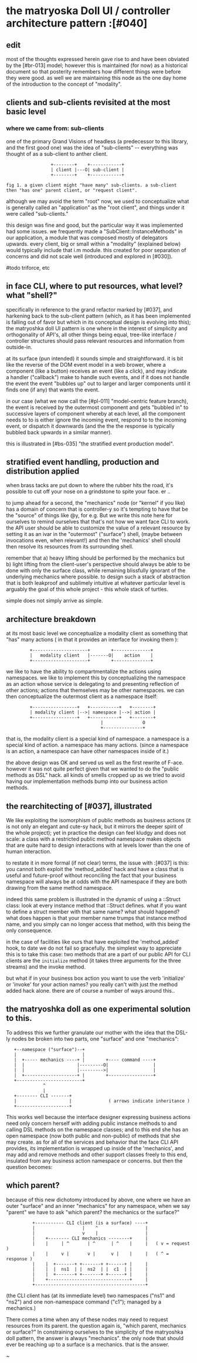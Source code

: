 # the matryoska Doll UI / controller architecture pattern :[#040]

## edit

most of the thoughts expressed herein gave rise to and have been
obviated by the [#br-013] model; however this is maintained (for now) as
a historical document so that posterity remembers how different things
were before they were good. as well we are maintaining this node as the
one day home of the introduction to the concept of "modality".


## clients and sub-clients revisited at the most basic level

### where we came from: sub-clients

one of the primary Grand Visions of headless (a predecessor to this library,
and the first good one) was the idea of "sub-clients" -- everything was
thought of as a sub-client to anther client.

                     +--------+    +------------+
                     | client |---O| sub-client |
                     +--------+    +------------+

    fig 1. a given client might "have many" sub-clients. a sub-client
    then "has one" parent client, or "request client".

although we may avoid the term "root" now, we used to conceptualize what is
generally called an "application" as the "root client", and things under it
were called "sub-clients."

this design was fine and good, but the particular way it was implemented had
some issues. we frequently made a "SubClient::InstanceMethods" in our
application, a module that was composed mostly of delegators upwards. every
client, big or small within a "modality" (explained below) would typically
include that i.m module. this created for poor separation of concerns and
did not scale well (introduced and explored in [#030]).

  #todo triforce, etc


## in face CLI, where to put resources, what level? what "shell?"

specifically in reference to the grand refactor marked by [#037], and harkening
back to the sub-client pattern (which, as it has been implemented is falling
out of favor but which in its conceptual design is evolving into this); the
matryoshka doll UI pattern is one where in the interest of simplicity and
orthogonality of API's, all other things being equal, tree-like interface /
controller structures should pass relevant resources and information from
outside-in.

at its surface (pun intended) it sounds simple and straightforward.  it is
bit like the reverse of the DOM event model in a web brower, where a component
(like a button) receives an event (like a click), and may indicate a handler
("callback") make to handle such events, and if it does not handle the event
the event "bubbles up" out to larger and larger components until it finds
one (if any) that wants the event.

in our case (what we now call the [#pl-011] "model-centric feature branch), the event
is received by the outermost component and gets "bubbled in" to successive
layers of component whereby at each level, all the component needs to to
is either ignore the incoming event, respond to to the incoming event, or
dispatch it downwards (and the the the response is typically bubbled back
upwards in a similar manner).

this is illustrated in [#bs-035] "the stratified event production model".



## stratified event handling, production and distribution applied

when brass tacks are put down to where the rubber hits the road, it's
possible to cut off your nose on a grindstone to spite your face. er ..

to jump ahead for a second, the "mechanics" node (or "kernel" if you like)
has a domain of concern that is controller-y so it's tempting to have that be the
"source" of things like @y, for e.g. But we write this note here for ourselves
to remind ourselves that that's not how we want face CLI to work. the API user
should be able to customize the value of a relevant resource by setting it as
an ivar in the "outermost" ("surface") shell, (maybe between invocations even,
when relevant!) and then the 'mechanics' shell should then resolve its
resources from its surrounding shell.

remember that a) heavy lifting should be performed by the mechanics but b)
light lifting from the client-user's perspective should always be able to be
done with only the surface class, while remaining blissfully ignorant of the
underlying mechanics where possible. to design such a stack of abstraction
that is both leakproof and sublimely intuitive at whatever particular level is
arguably the goal of this whole project - this whole stack of turtles.

simple does not simply arrive as simple.

## architecture breakdown

at its most basic level we conceptualize a modality client as something that
"has" many actions ( in that it provides an interface for invoking them ):

             +---------------------+        +--------------+
             |   modality client   |-------O|    action    |
             +---------------------+        +--------------+

we like to have the ability to compartmentalize the actions using namespaces.
we like to implement this by conceptualizing the namespace as an action whose
service is delegating to and presenting reflection of other actions; actions
that themselves may be other namespaces. we can then conceptualize the
outermost client as a namespace itself:

             +-----------------+   +-----------+   +--------+
             | modality client |-->| namespace |-->| action |
             +-----------------+   +-----------+   +--------+
                                        |               O
                                        +---------------+

that is, the modality client is a special kind of namespace. a namespace is a
special kind of action. a namespace has many actions. (since a namespace is an
action, a namespace can have other namespaces inside of it.)

the above design was OK and served us well as the first rewrite of F-ace.
however it was not quite perfect given that we wanted to do the
"public methods as DSL" hack. all kinds of smells cropped up as we tried to
avoid having our implementation methods bump into our business action methods.


## the rearchitecting of [#037], illustrated

We like exploiting the isomorphism of public methods as business actions
(it is not only an elegant and cute-sy hack, but it mirrors the deeper spirit
of the whole project); yet in practice the design can feel kludgy and does
not scale: a class with a restricted public method namespace makes objects
that are quite hard to design interactions with at levels lower than the one
of human interaction.

to restate it in more formal (if not clear) terms, the issue with :[#037] is
this: you cannot both exploit the 'method_added' hack and have a class that is
useful and future-proof without reconciling the fact that your business
namespace will always be at odds with the API namespace if they are both
drawing from the same method namespace.

indeed this same problem is illustrated in the dynamic of using a ::Struct
class: look at every instance method that ::Struct defines. what if you want
to define a struct member with that same name? what should happend? what does
happen is that your member name trumps that instance method name, and you
simply can no longer access that method, with this being the only consequence.

in the case of facilities like ours that have exploited the 'method_added'
hook, to date we do not fail so gracefully. the simplest way to appreciate
this is to take this case: two methods that are a part of our public API
for CLI clients are the `initialize` method (it takes three arguments for
the three streams) and the invoke method.

but what if in your business box action you want to use the verb 'initialize'
or 'invoke' for your action names? you really can't with just the method
added hack alone. there are of course a number of ways around this..



## the matryoshka doll as one experimental solution to this.

To address this we further granulate our mother with
the idea that the DSL-ly nodes be broken into two parts, one "surface" and one
"mechanics":

       +--namespace ("surface")--+
       |                         |
       |  +----- mechanics ----+ |        +---- command ----+
       |  |                    |---------O|                 |
       |  |                    |--------->|                 |
       |  +--------------------+ |        +-----------------+
       +-------------------------+
                  ^
                  |
       +-------- CLI -------+
       |                    |              ( arrows indicate inheritance )
       +--------------------+

This works well because the interface designer expressing business actions
need only concern herself with adding public instance methods to and calling
DSL methods on the namespace classes; and to this end she has an open
namespace (now both public and non-public) of methods that she may create.
as for all of the services and behavior that the face CLI API provides, its
implementation is wrapped up inside of the 'mechanics', and may add and
remove methods and other support classes freely to this end, insulated from
any business action namespace or concerns. but then the question becomes:


## which parent?

because of this new dichotomy introduced by above, one where we have an
outer "surface" and an inner "mechanics" for any namespace, when we say
"parent" we have to ask "which parent? the mechanics or the surface?"

              +----------- CLI client (is a surface) ----+
              |                  |    ^                  |
              |                  v    |                  |
              |    +-------- CLI mechanics --------+     |
              |    |     | ^       | ^      | ^    |     |   ( v = request )
              |    |     v |       v |      v |    |     |   ( ^ = response )
              |    |  +-------+ +-------+ +------+ |     |
              |    |  |  ns1  | |  ns2  | |  c1  | |     |
              |    |  +-------+ +-------+ +------+ |     |
              |    +-------------------------------+     |
              +------------------------------------------+

(the CLI client has (at its immediate level) two namespaces ("ns1" and "ns2")
and one non-namespace command ("c1"); managed by a mechanics.)

There comes a time when any of these nodes may need to request resources
from its parent. the question again is, "which parent, mechanics or surface?"
In constraining ourselves to the simplicity of the matryoshka doll pattern,
the answer is always "mechanics". the only node that should ever be reaching
up to a surface is a mechanics. that is the answer.

~
